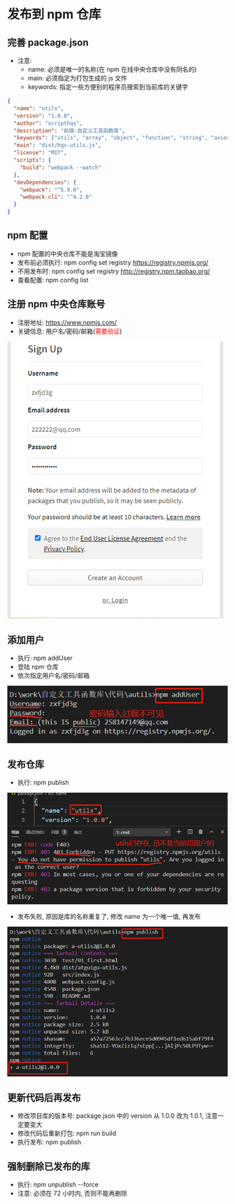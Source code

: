 # 发布到 npm 仓库

## 完善 package.json

- 注意:
  - name: 必须是唯一的名称(在 npm 在线中央仓库中没有同名的)
  - main: 必须指定为打包生成的 js 文件
  - keywords: 指定一些方便别的程序员搜索到当前库的关键字

```json
{
  "name": "utils",
  "version": "1.0.0",
  "author": "scripthqs",
  "description": "前端-自定义工具函数库",
  "keywords": ["utils", "array", "object", "function", "string", "axios", "event-bus", "pub-sub", "promise"],
  "main": "dist/hqs-utils.js",
  "license": "MIT",
  "scripts": {
    "build": "webpack --watch"
  },
  "devDependencies": {
    "webpack": "^5.9.0",
    "webpack-cli": "^4.2.0"
  }
}
```

## npm 配置

- npm 配置的中央仓库不能是淘宝镜像
- 发布前必须执行: npm config set registry <https://registry.npmjs.org/>
- 不用发布时: npm config set registry <http://registry.npm.taobao.org/>
- 查看配置: npm config list

## 注册 npm 中央仓库账号

- 注册地址: <https://www.npmjs.com/>
- 关键信息: 用户名/密码/邮箱(<font color='red'>需要验证</font>)

![image-20201204150917555](../images/image-20201204150917555.png)

## 添加用户

- 执行: npm addUser
- 登陆 npm 仓库
- 依次指定用户名/密码/邮箱

![image-20201204151301849](../images/image-20201204151301849.png)

## 发布仓库

- 执行: npm publish

![image-20201210143938993](../images/image-20201210143938993.png)

- 发布失败, 原因是库的名称重复了, 修改 name 为一个唯一值, 再发布

![image-20201204153505733](../images/image-20201204153505733.png)

## 更新代码后再发布

- 修改项目库的版本号: package.json 中的 version 从 1.0.0 改为 1.0.1, 注意一定要变大
- 修改代码后重新打包: npm run build
- 执行发布: npm publish

## 强制删除已发布的库

- 执行: npm unpublish --force
- 注意: 必须在 72 小时内, 否则不能再删除

